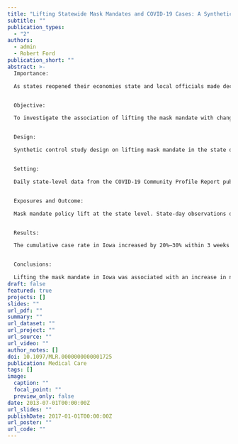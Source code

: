 ```yaml
---
title: "Lifting Statewide Mask Mandates and COVID-19 Cases: A Synthetic Control Study"
subtitle: ""
publication_types:
  - "2"
authors:
  - admin
  - Robert Ford
publication_short: ""
abstract: >-
  Importance: 

  As states reopened their economies state and local officials made decisions on policies and restrictions that had an impact on the evolution of the pandemic and the health of the citizens. Some states made the decision to lift mask mandates starting spring 2021. Data-driven methods help evaluate the appropriateness and consequences of such decisions.


  Objective: 

  To investigate the association of lifting the mask mandate with changes in the cumulative coronavirus case rate.


  Design: 

  Synthetic control study design on lifting mask mandate in the state of Iowa implemented on February 7, 2021.


  Setting: 

  Daily state-level data from the COVID-19 Community Profile Report published by the US Department of Health & Human Services, COVIDcast dataset of the Delphi Research Group, and Google Community Mobility Reports.


  Exposures and Outcome: 

  Mask mandate policy lift at the state level. State-day observations of the cumulative case rate measured as the cumulative number of new cases per 100,000 people in the previous 7 days.


  Results: 

  The cumulative case rate in Iowa increased by 20%–30% within 3 weeks of lifting the mask mandate as compared with a synthetic control unit. This association appeared to be related to people, in fact, reducing their mask-wearing habits.


  Conclusions: 

  Lifting the mask mandate in Iowa was associated with an increase in new COVID-19 cases. Caution should be applied when making this type of policy decision before having achieved a more stable control of the pandemic.
draft: false
featured: true
projects: []
slides: ""
url_pdf: ""
summary: ""
url_dataset: ""
url_project: ""
url_source: ""
url_video: ""
author_notes: []
doi: 10.1097/MLR.0000000000001725
publication: Medical Care
tags: []
image:
  caption: ""
  focal_point: ""
  preview_only: false
date: 2013-07-01T00:00:00Z
url_slides: ""
publishDate: 2017-01-01T00:00:00Z
url_poster: ""
url_code: ""
---
```

